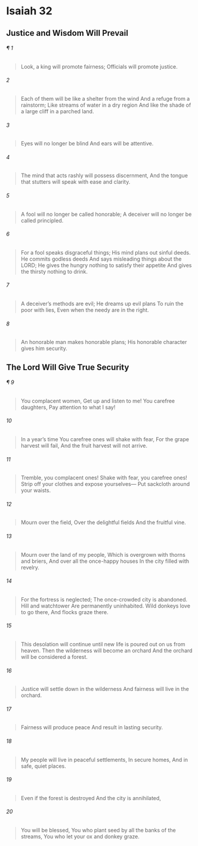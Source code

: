 # Isaiah 32
## Justice and Wisdom Will Prevail
###### ¶ 1
> Look, a king will promote fairness;
> Officials will promote justice.
###### 2
> Each of them will be like a shelter from the wind
> And a refuge from a rainstorm;
> Like streams of water in a dry region
> And like the shade of a large cliff in a parched land.
###### 3
> Eyes will no longer be blind
> And ears will be attentive.
###### 4
> The mind that acts rashly will possess discernment,
> And the tongue that stutters will speak with ease and clarity.
###### 5
> A fool will no longer be called honorable;
> A deceiver will no longer be called principled.
###### 6
> For a fool speaks disgraceful things;
> His mind plans out sinful deeds.
> He commits godless deeds
> And says misleading things about the LORD;
> He gives the hungry nothing to satisfy their appetite
> And gives the thirsty nothing to drink.
###### 7
> A deceiver’s methods are evil;
> He dreams up evil plans
> To ruin the poor with lies,
> Even when the needy are in the right.
###### 8
> An honorable man makes honorable plans;
> His honorable character gives him security.
## The Lord Will Give True Security
###### ¶ 9
> You complacent women,
> Get up and listen to me!
> You carefree daughters,
> Pay attention to what I say!
###### 10
> In a year’s time
> You carefree ones will shake with fear,
> For the grape harvest will fail,
> And the fruit harvest will not arrive.
###### 11
> Tremble, you complacent ones!
> Shake with fear, you carefree ones!
> Strip off your clothes and expose yourselves—
> Put sackcloth around your waists.
###### 12
> Mourn over the field,
> Over the delightful fields
> And the fruitful vine.
###### 13
> Mourn over the land of my people,
> Which is overgrown with thorns and briers,
> And over all the once-happy houses
> In the city filled with revelry.
###### 14
> For the fortress is neglected;
> The once-crowded city is abandoned.
> Hill and watchtower
> Are permanently uninhabited.
> Wild donkeys love to go there,
> And flocks graze there.
###### 15
> This desolation will continue until new life is poured out on us from heaven.
> Then the wilderness will become an orchard
> And the orchard will be considered a forest.
###### 16
> Justice will settle down in the wilderness
> And fairness will live in the orchard.
###### 17
> Fairness will produce peace
> And result in lasting security.
###### 18
> My people will live in peaceful settlements,
> In secure homes,
> And in safe, quiet places.
###### 19
> Even if the forest is destroyed
> And the city is annihilated,
###### 20
> You will be blessed,
> You who plant seed by all the banks of the streams,
> You who let your ox and donkey graze.
